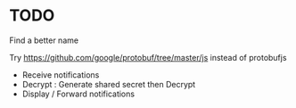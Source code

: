 # TODO

Find a better name

Try https://github.com/google/protobuf/tree/master/js instead of protobufjs

- Receive notifications
- Decrypt : Generate shared secret then Decrypt
- Display / Forward notifications
